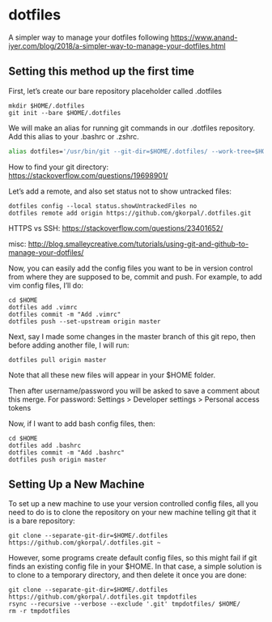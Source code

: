 # dotfiles

A simpler way to manage your dotfiles following https://www.anand-iyer.com/blog/2018/a-simpler-way-to-manage-your-dotfiles.html

## Setting this method up the first time 

First, let’s create our bare repository placeholder called .dotfiles 

````
mkdir $HOME/.dotfiles
git init --bare $HOME/.dotfiles
````

We will make an alias for running git commands in our .dotfiles repository. Add this alias to your .bashrc or .zshrc. 

````bash
alias dotfiles='/usr/bin/git --git-dir=$HOME/.dotfiles/ --work-tree=$HOME'
````
How to find your git directory: https://stackoverflow.com/questions/19698901/


Let’s add a remote, and also set status not to show untracked files:

````
dotfiles config --local status.showUntrackedFiles no
dotfiles remote add origin https://github.com/gkorpal/.dotfiles.git
````

HTTPS vs SSH: https://stackoverflow.com/questions/23401652/

misc: http://blog.smalleycreative.com/tutorials/using-git-and-github-to-manage-your-dotfiles/

Now, you can easily add the config files you want to be in version control from where they are supposed to be, commit and push. For example, to add vim config files, I’ll do:

````
cd $HOME
dotfiles add .vimrc
dotfiles commit -m "Add .vimrc"
dotfiles push --set-upstream origin master
````

Next, say I made some changes in the master branch of this git repo, then before adding another file, I will run:

````
dotfiles pull origin master
````
Note that all these new files will appear in your $HOME folder.

Then after username/password you will be asked to save a comment about this merge. For password: Settings > Developer settings > Personal access tokens 

Now, if I want to add bash config files, then:

````
cd $HOME
dotfiles add .bashrc
dotfiles commit -m "Add .bashrc"
dotfiles push origin master
````

## Setting Up a New Machine

To set up a new machine to use your version controlled config files, all you need to do is to clone the repository on your new machine telling git that it is a bare repository:

````
git clone --separate-git-dir=$HOME/.dotfiles https://github.com/gkorpal/.dotfiles.git ~
````

However, some programs create default config files, so this might fail if git finds an existing config file in your $HOME. In that case, a simple solution is to clone to a temporary directory, and then delete it once you are done:

````
git clone --separate-git-dir=$HOME/.dotfiles https://github.com/gkorpal/.dotfiles.git tmpdotfiles
rsync --recursive --verbose --exclude '.git' tmpdotfiles/ $HOME/
rm -r tmpdotfiles
````

